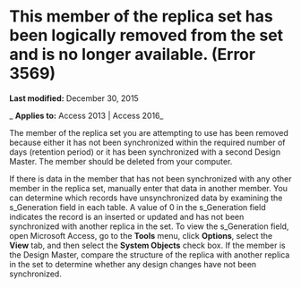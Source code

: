 
# This member of the replica set has been logically removed from the set and is no longer available. (Error 3569)

 **Last modified:** December 30, 2015

 _ **Applies to:** Access 2013 | Access 2016_

The member of the replica set you are attempting to use has been removed because either it has not been synchronized within the required number of days (retention period) or it has been synchronized with a second Design Master. The member should be deleted from your computer.

If there is data in the member that has not been synchronized with any other member in the replica set, manually enter that data in another member. You can determine which records have unsynchronized data by examining the s_Generation field in each table. A value of 0 in the s_Generation field indicates the record is an inserted or updated and has not been synchronized with another replica in the set. To view the s_Generation field, open Microsoft Access, go to the  **Tools** menu, click **Options**, select the **View** tab, and then select the **System Objects** check box.
If the member is the Design Master, compare the structure of the replica with another replica in the set to determine whether any design changes have not been synchronized.
